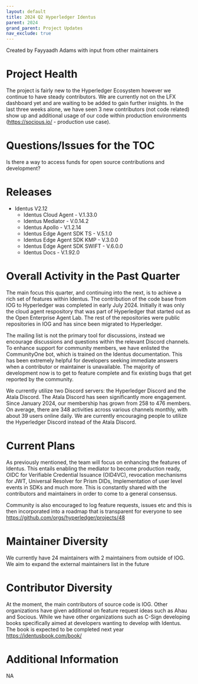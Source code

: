 ```yaml
---
layout: default
title: 2024 Q2 Hyperledger Identus
parent: 2024
grand_parent: Project Updates
nav_exclude: true
---
```


Created by Fayyaadh Adams with input from other maintainers


# Project Health

The project is fairly new to the Hyperledger Ecosystem however we continue to have steady contributors. We are currently not on the LFX dashboard yet and are waiting to be added to gain further insights. In the last three weeks alone, we have seen 3 new contributors (not code related) show up and additional usage of our code within production environments (https://socious.io/ - production use case). 


# Questions/Issues for the TOC

Is there a way to access funds for open source contributions and development? 


# Releases

  * Identus V2.12
    * Identus Cloud Agent - V.1.33.0
    * Identus Mediator - V.0.14.2
    * Identus Apollo - V.1.2.14
    * Identus Edge Agent SDK TS - V.5.1.0
    * Identus Edge Agent SDK KMP - V.3.0.0
    * Identus Edge Agent SDK SWIFT - V.6.0.0
    * Identus Docs - V.1.92.0



# Overall Activity in the Past Quarter

The main focus this quarter, and continuing into the next, is to achieve a rich set of features within Identus. The contribution of the code base from IOG to Hyperledger was completed in early July 2024. Initially it was only the cloud agent respository that was part of Hyperledger that started out as the Open Enterprise Agent Lab. The rest of the repositories were public repositories in IOG and has since been migrated to Hyperledger. 

The mailing list is not the primary tool for discussions, instead we encourage discussions and questions within the relevant Discord channels. To enhance support for community members, we have enlisted the CommunityOne bot, which is trained on the Identus documentation. This has been extremely helpful for developers seeking immediate answers when a contributor or maintainer is unavailable. The majority of development now is to get to feature complete and fix existing bugs that get reported by the community. 

We currently utilize two Discord servers: the Hyperledger Discord and the Atala Discord. The Atala Discord has seen significantly more engagement. Since January 2024, our membership has grown from 258 to 476 members. On average, there are 348 activities across various channels monthly, with about 39 users online daily. We are currently encouraging people to utilize the Hyperledger Discord instead of the Atala Discord.


# Current Plans

As previously mentioned, the team will focus on enhancing the features of Identus. This entails enabling the mediator to become production ready, OIDC for Verifiable Credential Issuance (OID4VC), revocation mechanisms for JWT, Universal Resolver for Prism DIDs, Implementation of  user level events in SDKs and much more. This is constantly shared with the contributors and maintainers in order to come to a general consensus. 

Community is also encouraged to log feature requests, issues etc and this is then incorporated into a roadmap that is transparent for everyone to see https://github.com/orgs/hyperledger/projects/48


# Maintainer Diversity

We currently have 24 maintainers with 2 maintainers from outside of IOG. We aim to expand the external maintainers list in the future

# Contributor Diversity

At the moment, the main contributors of source code is IOG. Other organizations have given additional on feature request ideas such as Ahau and Socious. While we have other organizations such as C-Sign developing books specifically aimed at developers wanting to develop with Identus. The book is expected to be completed next year https://identusbook.com/book/


# Additional Information

NA

